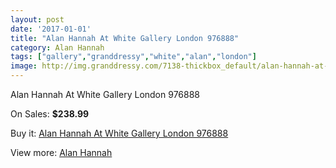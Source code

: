 ```yaml
---
layout: post
date: '2017-01-01'
title: "Alan Hannah At White Gallery London 976888"
category: Alan Hannah
tags: ["gallery","granddressy","white","alan","london"]
image: http://img.granddressy.com/7138-thickbox_default/alan-hannah-at-white-gallery-london-976888.jpg
---
```

Alan Hannah At White Gallery London 976888

On Sales: **$238.99**
<a href="https://www.granddressy.com/en/alan-hannah/6395-alan-hannah-at-white-gallery-london-976888.html"><amp-img layout="responsive" width="600" height="600" src="//img.granddressy.com/7138-thickbox_default/alan-hannah-at-white-gallery-london-976888.jpg" alt="Alan Hannah At White Gallery London 976888 0" /></a>

Buy it: [Alan Hannah At White Gallery London 976888](https://www.granddressy.com/en/alan-hannah/6395-alan-hannah-at-white-gallery-london-976888.html "Alan Hannah At White Gallery London 976888")

View more: [Alan Hannah](https://www.granddressy.com/en/113-alan-hannah "Alan Hannah")
